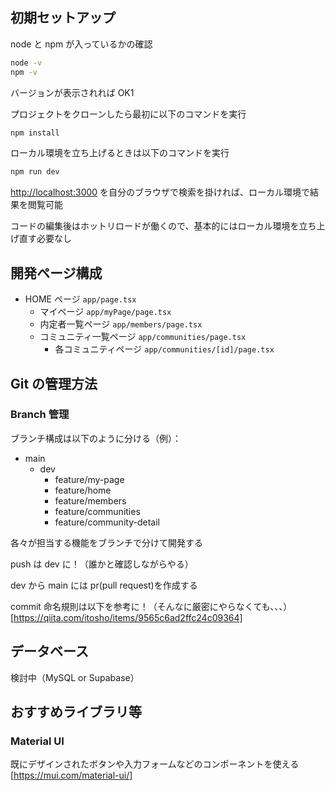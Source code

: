 ## 初期セットアップ

node と npm が入っているかの確認

```bash
node -v
npm -v
```

バージョンが表示されれば OK1

プロジェクトをクローンしたら最初に以下のコマンドを実行

```bash
npm install
```

ローカル環境を立ち上げるときは以下のコマンドを実行

```bash
npm run dev
```

[http://localhost:3000](http://localhost:3000) を自分のブラウザで検索を掛ければ、ローカル環境で結果を閲覧可能

コードの編集後はホットリロードが働くので、基本的にはローカル環境を立ち上げ直す必要なし

## 開発ページ構成

- HOME ページ `app/page.tsx`
  - マイページ `app/myPage/page.tsx`
  - 内定者一覧ページ `app/members/page.tsx`
  - コミュニティ一覧ページ `app/communities/page.tsx`
    - 各コミュニティページ `app/communities/[id]/page.tsx`

## Git の管理方法

### Branch 管理

ブランチ構成は以下のように分ける（例）：

- main
  - dev
    - feature/my-page
    - feature/home
    - feature/members
    - feature/communities
    - feature/community-detail

各々が担当する機能をブランチで分けて開発する

push は dev に！（誰かと確認しながらやる）

dev から main には pr(pull request)を作成する

commit 命名規則は以下を参考に！（そんなに厳密にやらなくても、、、）
[https://qiita.com/itosho/items/9565c6ad2ffc24c09364]

## データベース

検討中（MySQL or Supabase）

## おすすめライブラリ等

### Material UI

既にデザインされたボタンや入力フォームなどのコンポーネントを使える
[https://mui.com/material-ui/]

